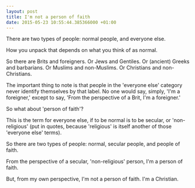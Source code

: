```yaml
---
layout: post
title: I'm not a person of faith
date: 2015-05-23 10:55:44.385366000 +01:00
---
```

There are two types of people: normal people, and everyone else.

How you unpack that depends on what you think of as normal.

So there are Brits and foreigners. Or Jews and Gentiles. Or (ancient) Greeks and barbarians. Or Muslims and non-Muslims. Or Christians and non-Christians.

The important thing to note is that people in the 'everyone else' category never identify themselves by that label. No one would say, simply, 'I'm a foreigner,' except to say, 'From the perspective of a Brit, I'm a foreigner.'

So what about 'person of faith'?

This is the term for everyone else, if to be normal is to be secular, or 'non-religious' (put in quotes, because 'religious' is itself another of those 'everyone else' terms).

So there are two types of people: normal, secular people, and people of faith.

From the perspective of a secular, 'non-religious' person, I'm a person of faith.

But, from my own perspective, I'm not a person of faith. I'm a Christian.
